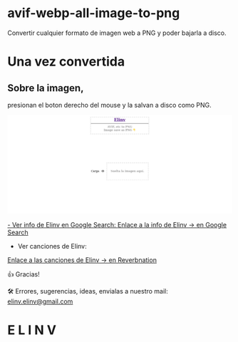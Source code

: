 # avif-webp-all-image-to-png

Convertir cualquier formato de imagen web a PNG y poder bajarla a disco.

# Una vez convertida

## Sobre la imagen,

presionan el boton derecho del mouse
y la salvan a disco como PNG.

<p align="center">
    <a href="" rel="noopener">
        <img src="topng.png" 
    </a>    
</p>
- Ver info de Elinv en Google Search:

<a href="https://www.google.com.ar/search?q=elinv">
   Enlace a la info de Elinv  -> en Google Search
</a>

-   Ver canciones de Elinv:

<a href="https://www.reverbnation.com/elinv">
   Enlace a las canciones de Elinv  -> en Reverbnation
</a>

👍 Gracias!

🛠️ Errores, sugerencias, ideas, envialas a nuestro mail: <elinv.elinv@gmail.com>

# E L I N V
